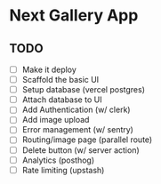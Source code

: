 # Next Gallery App

## TODO

- [ ] Make it deploy
- [ ] Scaffold the basic UI
- [ ] Setup database (vercel postgres)
- [ ] Attach database to UI
- [ ] Add Authentication (w/ clerk)
- [ ] Add image upload
- [ ] Error management (w/ sentry)
- [ ] Routing/image page (parallel route)
- [ ] Delete button (w/ server action)
- [ ] Analytics (posthog)
- [ ] Rate limiting (upstash)
